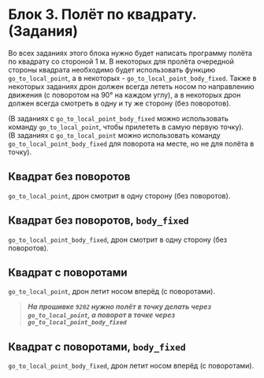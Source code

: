 # Блок 3. Полёт по квадрату. (Задания)

Во всех заданиях этого блока нужно будет написать программу полёта по квадрату со стороной 1 м. В некоторых для пролёта очередной стороны квадрата необходимо будет использовать функцию `go_to_local_point`, а в некоторых - `go_to_local_point_body_fixed`. Также в некоторых заданиях дрон должен всегда лететь носом по направлению движения (с поворотом на 90° на каждом углу), а в некоторых дрон должен всегда смотреть в одну и ту же сторону (без поворотов).

(В заданиях с `go_to_local_point_body_fixed` можно использовать команду `go_to_local_point`, чтобы прилететь в самую первую точку).\
(В заданиях с `go_to_local_point` можно использовать команду `go_to_local_point_body_fixed` для поворота на месте, но не для полёта в точку).

## Квадрат без поворотов
`go_to_local_point`, дрон смотрит в одну сторону (без поворотов).
## Квадрат без поворотов, `body_fixed`
`go_to_local_point_body_fixed`, дрон смотрит в одну сторону (без поворотов).
## Квадрат с поворотами
`go_to_local_point`, дрон летит носом вперёд (с поворотами).
> ***На прошивке `9202` нужно полёт в точку делать через `go_to_local_point`, а поворот в точке через `go_to_local_point_body_fixed`***
## Квадрат с поворотами, `body_fixed`
`go_to_local_point_body_fixed`, дрон летит носом вперёд (с поворотами).
